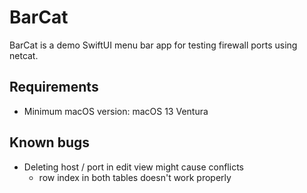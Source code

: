 # BarCat

BarCat is a demo SwiftUI menu bar app for testing firewall ports using netcat.

## Requirements

- Minimum macOS version: macOS 13 Ventura

## Known bugs

- Deleting host / port in edit view might cause conflicts
    - row index in both tables doesn't work properly